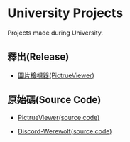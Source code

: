 # University Projects

Projects made during University.

## 釋出(Release)

- [圖片檢視器(PictrueViewer)](https://github.com/youchen624/UniversityProjects/tree/main/release/PictrueViewer/Release.md)

## 原始碼(Source Code)

- [PictrueViewer(source code)](https://github.com/youchen624/UniversityProjects/tree/main/root/PictrueViewer)

- [Discord-Werewolf(source code)](https://github.com/youchen624/UniversityProjects/tree/main/root/Discord-Werewolf)
